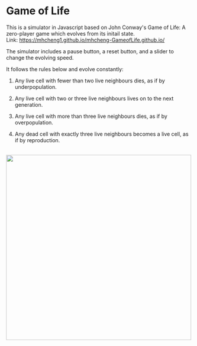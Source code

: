 # Game of Life

This is a simulator in Javascript based on John Conway's Game of Life: A zero-player game which evolves from its initail state. <br>
Link: https://mhcheng1.github.io/mhcheng-GameofLife.github.io/ <br>

The simulator includes a pause button, a reset button, and a slider to change the evolving speed. <br>

It follows the rules below and evolve constantly: <br>

1. Any live cell with fewer than two live neighbours dies, as if by underpopulation.

2. Any live cell with two or three live neighbours lives on to the next generation.

3. Any live cell with more than three live neighbours dies, as if by overpopulation.

4. Any dead cell with exactly three live neighbours becomes a live cell, as if by reproduction.

<br>
<a href="https://mhcheng1.github.io/mhcheng-GameofLife.github.io/"> <img src= "https://media.giphy.com/media/PMBlVzGOkl78fHJY5i/giphy.gif" width=500>
